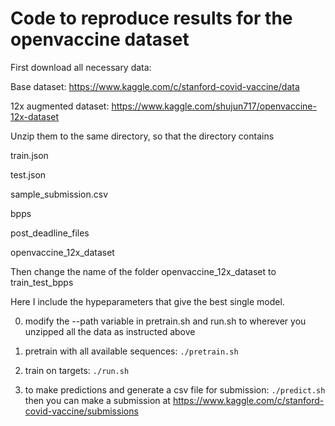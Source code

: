 # Code to reproduce results for the openvaccine dataset

First download all necessary data: 

Base dataset: https://www.kaggle.com/c/stanford-covid-vaccine/data

12x augmented dataset: https://www.kaggle.com/shujun717/openvaccine-12x-dataset

Unzip them to the same directory, so that the directory contains

train.json

test.json

sample_submission.csv

bpps

post_deadline_files

openvaccine_12x_dataset

Then change the name of the folder openvaccine_12x_dataset to train_test_bpps

Here I include the hypeparameters that give the best single model.

0. modify the --path variable in pretrain.sh and run.sh to wherever you unzipped all the data as instructed above

1. pretrain with all available sequences: ```./pretrain.sh```

2. train on targets: ```./run.sh```

3. to make predictions and generate a csv file for submission: ```./predict.sh``` then you can make a submission at https://www.kaggle.com/c/stanford-covid-vaccine/submissions
